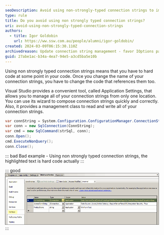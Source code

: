 ```yaml
---
seoDescription: Avoid using non-strongly-typed connection strings to improve code maintainability and reduce errors.
type: rule
title: Do you avoid using non strongly typed connection strings?
uri: avoid-using-non-strongly-typed-connection-strings
authors:
  - title: Igor Goldobin
    url: https://ww.ssw.com.au/people/alumni/igor-goldobin/
created: 2024-03-09T06:15:30.110Z
archivedreason: Update connection string management - favor IOptions pattern over Visual Studio's Application Settings. Offers robust, flexible config in .NET Core, aligning with modern development practices. Refer to Microsoft's IOptions pattern in .NET documentation for implementation guidance.
guid: 27abe1ac-b34a-4ea7-94e5-a3cd5ba5e10b
---
```


Using non strongly typed connection strings means that you have to hard code at some point in your code. Once you change the name of your connection strings, you have to change the code that references them too.

Visual Studio provides a convenient tool, called Application Settings, that allows you to manage all of your connection strings from only one location. You can use its wizard to compose connection strings quickly and correctly. Also, it provides a management class to read and write all of your connection strings.

<!--endintro-->

```cs
var connString = System.Configuration.ConfigurationManager.ConnectionStrings["MyProj.Properties.Settings.ConnectString"].ToString();
var conn = new SqlConnection(ConnString);
var cmd = new SqlCommand(strSql, conn);
conn.Open();
cmd.ExecuteNonQuery();
conn.Close();
```

::: bad
Bad example - Using non strongly typed connection strings, the highlighted text is hard code actually
:::

::: good
![Figure: Good example - Using Application Settings to configure connection strings](conn.gif)
:::
